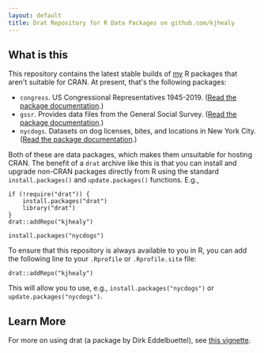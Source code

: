```yaml
---
layout: default
title: Drat Repository for R Data Packages on github.com/kjhealy
---
```



## What is this

This repository contains the latest stable builds of [my](https://kieranhealy.org) R packages that aren't suitable for CRAN. At present, that's the following packages: 

- `congress`. US Congressional Representatives 1945-2019. ([Read the package documentation](https://kjhealy.github.io/congress/).)
- `gssr`. Provides data files from the General Social Survey. ([Read the package documentation](https://kjhealy.github.io/gssr/).)
- `nycdogs`. Datasets on dog licenses, bites, and locations in New York City.  ([Read the package documentation](https://kjhealy.github.io/nycdogs/).)

Both of these are data packages, which makes them unsuitable for hosting CRAN. The benefit of a `drat` archive like this is that you can install and upgrade non-CRAN packages directly from R using the standard `install.packages()` and `update.packages()` functions. E.g.,

```{r}
if (!require("drat")) {
    install.packages("drat")
    library("drat")
}
drat::addRepo("kjhealy")

install.packages("nycdogs")
```

To ensure that this repository is always available to you in R, you can add the following line to your `.Rprofile` or `.Rprofile.site` file:

```{r}
drat::addRepo("kjhealy")
```

This will allow you to use, e.g., `install.packages("nycdogs")` or `update.packages("nycdogs")`.

## Learn More

For more on using drat (a package by Dirk Eddelbuettel), see [this vignette](http://eddelbuettel.github.io/drat/DratForPackageUsers.html). 
